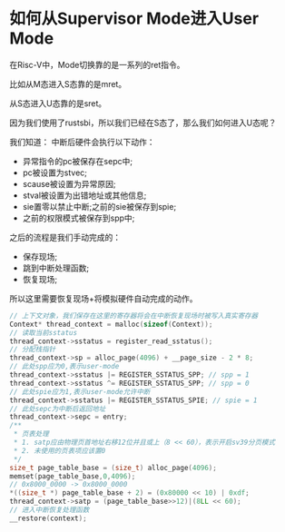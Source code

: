 # 如何从Supervisor Mode进入User Mode

在Risc-V中，Mode切换靠的是一系列的ret指令。

比如从M态进入S态靠的是mret。

从S态进入U态靠的是sret。

因为我们使用了rustsbi，所以我们已经在S态了，那么我们如何进入U态呢？

我们知道： 中断后硬件会执行以下动作：
* 异常指令的pc被保存在sepc中;
* pc被设置为stvec;
* scause被设置为异常原因;
* stval被设置为出错地址或其他信息;
* sie置零以禁止中断;之前的sie被保存到spie;
* 之前的权限模式被保存到spp中;
  

之后的流程是我们手动完成的：
* 保存现场;
* 跳到中断处理函数;
*  恢复现场;

所以这里需要恢复现场+将模拟硬件自动完成的动作。

```c
// 上下文对象，我们保存在这里的寄存器将会在中断恢复现场时被写入真实寄存器
Context* thread_context = malloc(sizeof(Context));
// 读取当前sstatus
thread_context->sstatus = register_read_sstatus();
// 分配栈指针
thread_context->sp = alloc_page(4096) + __page_size - 2 * 8;
// 此处spp应为0,表示user-mode
thread_context->sstatus |= REGISTER_SSTATUS_SPP; // spp = 1
thread_context->sstatus ^= REGISTER_SSTATUS_SPP; // spp = 0
// 此处spie应为1,表示user-mode允许中断
thread_context->sstatus |= REGISTER_SSTATUS_SPIE; // spie = 1
// 此处sepc为中断后返回地址
thread_context->sepc = entry;
/**
 * 页表处理
 * 1. satp应由物理页首地址右移12位并且或上（8 << 60），表示开启sv39分页模式
 * 2. 未使用的页表项应该置0
 */
size_t page_table_base = (size_t) alloc_page(4096);
memset(page_table_base,0,4096);
// 0x8000_0000 -> 0x8000_0000
*((size_t *) page_table_base + 2) = (0x80000 << 10) | 0xdf;
thread_context->satp = (page_table_base>>12)|(8LL << 60);
// 进入中断恢复处理函数
__restore(context);
```


